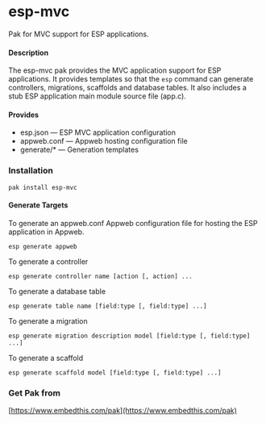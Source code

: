 esp-mvc
===

Pak for MVC support for ESP applications.

#### Description

The esp-mvc pak provides the MVC application support for ESP applications. It provides templates so that the ````esp````
command can generate controllers, migrations, scaffolds and database tables. It also includes a stub ESP application 
main module source file (app.c).

#### Provides

* esp.json &mdash; ESP MVC application configuration
* appweb.conf &mdash; Appweb hosting configuration file
* generate/* &mdash; Generation templates

### Installation

    pak install esp-mvc

#### Generate Targets

To generate an appweb.conf Appweb configuration file for hosting the ESP application in Appweb.

    esp generate appweb

To generate a controller

    esp generate controller name [action [, action] ...

To generate a database table

    esp generate table name [field:type [, field:type] ...]

To generate a migration

    esp generate migration description model [field:type [, field:type] ...]

To generate a scaffold

    esp generate scaffold model [field:type [, field:type] ...]

### Get Pak from

[https://www.embedthis.com/pak](https://www.embedthis.com/pak)
